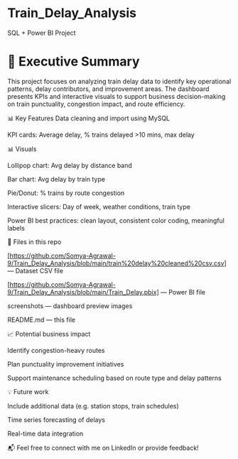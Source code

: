 # Train_Delay_Analysis
SQL + Power BI Project

# 📌 Executive Summary
This project focuses on analyzing train delay data to identify key operational patterns, delay contributors, and improvement areas. The dashboard presents KPIs and interactive visuals to support business decision-making on train punctuality, congestion impact, and route efficiency.


📊 Key Features
Data cleaning and import using MySQL

KPI cards: Average delay, % trains delayed >10 mins, max delay


📊 Visuals

Lollipop chart: Avg delay by distance band

Bar chart: Avg delay by train type

Pie/Donut: % trains by route congestion

Interactive slicers: Day of week, weather conditions, train type

Power BI best practices: clean layout, consistent color coding, meaningful labels

📂 Files in this repo

[https://github.com/Somya-Agrawal-9/Train_Delay_Analysis/blob/main/train%20delay%20cleaned%20csv.csv] — Dataset CSV file

[https://github.com/Somya-Agrawal-9/Train_Delay_Analysis/blob/main/Train_Delay.pbix] — Power BI file

screenshots — dashboard preview images

README.md — this file


📈 Potential business impact

Identify congestion-heavy routes

Plan punctuality improvement initiatives

Support maintenance scheduling based on route type and delay patterns

💡 Future work

Include additional data (e.g. station stops, train schedules)

Time series forecasting of delays

Real-time data integration

📬 Feel free to connect with me on LinkedIn or provide feedback!
